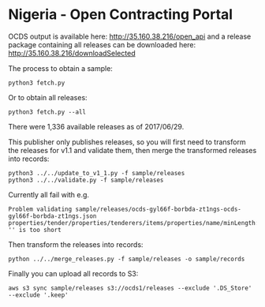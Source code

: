 Nigeria - Open Contracting Portal
=================================

OCDS output is available here: http://35.160.38.216/open_api and a release package containing all releases can be downloaded here: http://35.160.38.216/downloadSelected

The process to obtain a sample:

    python3 fetch.py

Or to obtain all releases:

    python3 fetch.py --all

There were 1,336 available releases as of 2017/06/29.

This publisher only publishes releases, so you will first need to transform the releases for v1.1 and validate them, then merge the transformed releases into records:

    python3 ../../update_to_v1_1.py -f sample/releases
    python3 ../../validate.py -f sample/releases

Currently all fail with e.g.

    Problem validating sample/releases/ocds-gyl66f-borbda-zt1ngs-ocds-gyl66f-borbda-zt1ngs.json
    properties/tender/properties/tenderers/items/properties/name/minLength: '' is too short

Then transform the releases into records:

    python ../../merge_releases.py -f sample/releases -o sample/records

Finally you can upload all records to S3:

    aws s3 sync sample/releases s3://ocds1/releases --exclude '.DS_Store' --exclude '.keep'
